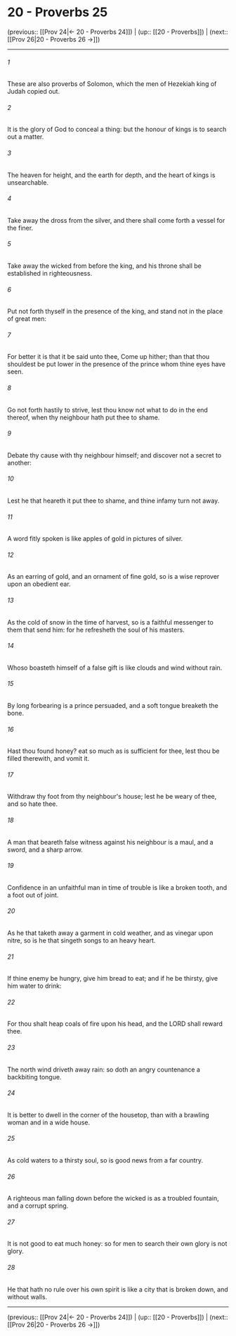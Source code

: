 # 20 - Proverbs 25

(previous:: [[Prov 24|← 20 - Proverbs 24]]) | (up:: [[20 - Proverbs]]) | (next:: [[Prov 26|20 - Proverbs 26 →]])

***


###### 1 
These are also proverbs of Solomon, which the men of Hezekiah king of Judah copied out. 

###### 2 
It is the glory of God to conceal a thing: but the honour of kings is to search out a matter. 

###### 3 
The heaven for height, and the earth for depth, and the heart of kings is unsearchable. 

###### 4 
Take away the dross from the silver, and there shall come forth a vessel for the finer. 

###### 5 
Take away the wicked from before the king, and his throne shall be established in righteousness. 

###### 6 
Put not forth thyself in the presence of the king, and stand not in the place of great men: 

###### 7 
For better it is that it be said unto thee, Come up hither; than that thou shouldest be put lower in the presence of the prince whom thine eyes have seen. 

###### 8 
Go not forth hastily to strive, lest thou know not what to do in the end thereof, when thy neighbour hath put thee to shame. 

###### 9 
Debate thy cause with thy neighbour himself; and discover not a secret to another: 

###### 10 
Lest he that heareth it put thee to shame, and thine infamy turn not away. 

###### 11 
A word fitly spoken is like apples of gold in pictures of silver. 

###### 12 
As an earring of gold, and an ornament of fine gold, so is a wise reprover upon an obedient ear. 

###### 13 
As the cold of snow in the time of harvest, so is a faithful messenger to them that send him: for he refresheth the soul of his masters. 

###### 14 
Whoso boasteth himself of a false gift is like clouds and wind without rain. 

###### 15 
By long forbearing is a prince persuaded, and a soft tongue breaketh the bone. 

###### 16 
Hast thou found honey? eat so much as is sufficient for thee, lest thou be filled therewith, and vomit it. 

###### 17 
Withdraw thy foot from thy neighbour's house; lest he be weary of thee, and so hate thee. 

###### 18 
A man that beareth false witness against his neighbour is a maul, and a sword, and a sharp arrow. 

###### 19 
Confidence in an unfaithful man in time of trouble is like a broken tooth, and a foot out of joint. 

###### 20 
As he that taketh away a garment in cold weather, and as vinegar upon nitre, so is he that singeth songs to an heavy heart. 

###### 21 
If thine enemy be hungry, give him bread to eat; and if he be thirsty, give him water to drink: 

###### 22 
For thou shalt heap coals of fire upon his head, and the LORD shall reward thee. 

###### 23 
The north wind driveth away rain: so doth an angry countenance a backbiting tongue. 

###### 24 
It is better to dwell in the corner of the housetop, than with a brawling woman and in a wide house. 

###### 25 
As cold waters to a thirsty soul, so is good news from a far country. 

###### 26 
A righteous man falling down before the wicked is as a troubled fountain, and a corrupt spring. 

###### 27 
It is not good to eat much honey: so for men to search their own glory is not glory. 

###### 28 
He that hath no rule over his own spirit is like a city that is broken down, and without walls.

***

(previous:: [[Prov 24|← 20 - Proverbs 24]]) | (up:: [[20 - Proverbs]]) | (next:: [[Prov 26|20 - Proverbs 26 →]])
